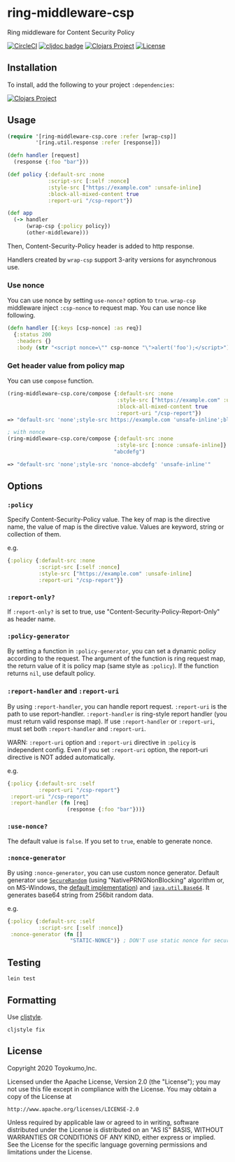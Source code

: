 # ring-middleware-csp
Ring middleware for Content Security Policy

[![CircleCI](https://circleci.com/gh/toyokumo/ring-middleware-csp.svg?style=shield&circle-token=445e8d5d3a86d16e9daf345e032a8f9b10cdb084)](https://app.circleci.com/pipelines/github/toyokumo/ring-middleware-csp)
[![cljdoc badge](https://cljdoc.org/badge/toyokumo/ring-middleware-csp)](https://cljdoc.org/d/toyokumo/ring-middleware-csp/CURRENT)
[![Clojars Project](https://img.shields.io/clojars/v/toyokumo/ring-middleware-csp.svg)](https://clojars.org/toyokumo/ring-middleware-csp)
[![License](https://img.shields.io/badge/License-Apache%202.0-blue.svg)](https://opensource.org/licenses/Apache-2.0)

## Installation
To install, add the following to your project `:dependencies`:

[![Clojars Project](https://clojars.org/toyokumo/ring-middleware-csp/latest-version.svg)](https://clojars.org/toyokumo/ring-middleware-csp)

## Usage

```clojure
(require '[ring-middleware-csp.core :refer [wrap-csp]]
         '[ring.util.response :refer [response]])

(defn handler [request]
  (response {:foo "bar"}))

(def policy {:default-src :none
             :script-src [:self :nonce]
             :style-src ["https://example.com" :unsafe-inline]
             :block-all-mixed-content true
             :report-uri "/csp-report"})

(def app
  (-> handler
      (wrap-csp {:policy policy})
      (other-middleware)))
```
Then, Content-Security-Policy header is added to http response.

Handlers created by `wrap-csp` support 3-arity versions for asynchronous use.

### Use nonce
You can use nonce by setting `use-nonce?` option to `true`. 
`wrap-csp` middleware inject `:csp-nonce` to request map.
You can use nonce like following.
```clojure
(defn handler [{:keys [csp-nonce] :as req}]
  {:status 200
   :headers {}
   :body (str "<script nonce=\"" csp-nonce "\">alert('foo');</script>")})
```

### Get header value from policy map
You can use `compose` function.
```clojure
(ring-middleware-csp.core/compose {:default-src :none
                                   :style-src ["https://example.com" :unsafe-inline]
                                   :block-all-mixed-content true
                                   :report-uri "/csp-report"})
=> "default-src 'none';style-src https://example.com 'unsafe-inline';block-all-mixed-content;report-uri /csp-report"

; with nonce
(ring-middleware-csp.core/compose {:default-src :none
                                   :style-src [:nonce :unsafe-inline]}
                                  "abcdefg")

=> "default-src 'none';style-src 'nonce-abcdefg' 'unsafe-inline'"
```

## Options
### `:policy`
Specify Content-Security-Policy value.
The key of map is the directive name, the value of map is the directive value.
Values are keyword, string or collection of them.

e.g.
```clojure
{:policy {:default-src :none
          :script-src [:self :nonce]
          :style-src ["https://example.com" :unsafe-inline]
          :report-uri "/csp-report"}}
```

### `:report-only?`
If `:report-only?` is set to true, use "Content-Security-Policy-Report-Only" as header name.

### `:policy-generator`
By setting a function in `:policy-generator`, you can set a dynamic policy according to the request.
The argument of the function is ring request map, the return value of it is policy map (same style as `:policy`).
If the function returns `nil`, use default policy.

### `:report-handler` and `:report-uri`
By using `:report-handler`, you can handle report request.
`:report-uri` is the path to use report-handler.
`:report-handler` is ring-style report handler (you must return valid response map).
If use `:report-handler` or `:report-uri`, must set both `:report-handler` and `:report-uri`.

WARN: `:report-uri` option and `:report-uri` directive in `:policy` is independent config.
Even if you set `:report-uri` option, the report-uri directive is NOT added automatically.

e.g.
```clojure
{:policy {:default-src :self
          :report-uri "/csp-report"}
 :report-uri "/csp-report"
 :report-handler (fn [req]
                   (response {:foo "bar"}))}
```

### `:use-nonce?`
The default value is `false`.
If you set to `true`, enable to generate nonce.

### `:nonce-generator`
By using `:nonce-generator`, you can use custom nonce generator.
Default generator use [`SecureRandom`](https://docs.oracle.com/javase/8/docs/api/java/security/SecureRandom.html) (using "NativePRNGNonBlocking" algorithm
or, on MS-Windows, the [default implementation](https://docs.oracle.com/javase/8/docs/technotes/guides/security/SunProviders.html#SecureRandomImp)) and
[`java.util.Base64`](https://docs.oracle.com/javase/8/docs/api/java/util/Base64.html).
It generates base64 string from 256bit random data.

e.g.
```clojure
{:policy {:default-src :self
          :script-src [:self :nonce]}
 :nonce-generator (fn []
                    "STATIC-NONCE")} ; DON'T use static nonce for security reason
```

## Testing
```
lein test
```

## Formatting
Use [cljstyle](https://github.com/greglook/cljstyle).
```
cljstyle fix
```

## License

Copyright 2020 Toyokumo,Inc.

Licensed under the Apache License, Version 2.0 (the "License");
you may not use this file except in compliance with the License.
You may obtain a copy of the License at

    http://www.apache.org/licenses/LICENSE-2.0

Unless required by applicable law or agreed to in writing, software
distributed under the License is distributed on an "AS IS" BASIS,
WITHOUT WARRANTIES OR CONDITIONS OF ANY KIND, either express or implied.
See the License for the specific language governing permissions and
limitations under the License.
